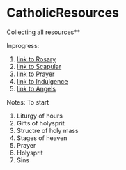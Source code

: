 # CatholicResources
Collecting all resources**

Inprogress:
 1. [link to Rosary](/rosary.md)
 1. [link to Scapular](/Scapular.md)
 1. [link to Prayer](/Prayer.md)
 1. [link to Indulgence](/Indulgence.md)
 1. [link to Angels](/Angels.md)
 

Notes: To start
1. Liturgy of hours
1. Gifts of holysprit
1. Structre of holy mass
1. Stages of heaven
1. Prayer
1. Holysprit
1. Sins
